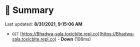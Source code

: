 # 📖 Summary
Last updated: **8/31/2021, 9:15:06 AM**

- `GET` [https://Bhadwa-sala.toxicblte.repl.co](https://Bhadwa-sala.toxicblte.repl.co) - **Down** (108ms)
